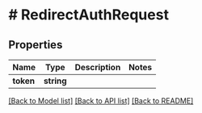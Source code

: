 # # RedirectAuthRequest

## Properties

Name | Type | Description | Notes
------------ | ------------- | ------------- | -------------
**token** | **string** |  |

[[Back to Model list]](../../README.md#models) [[Back to API list]](../../README.md#endpoints) [[Back to README]](../../README.md)
